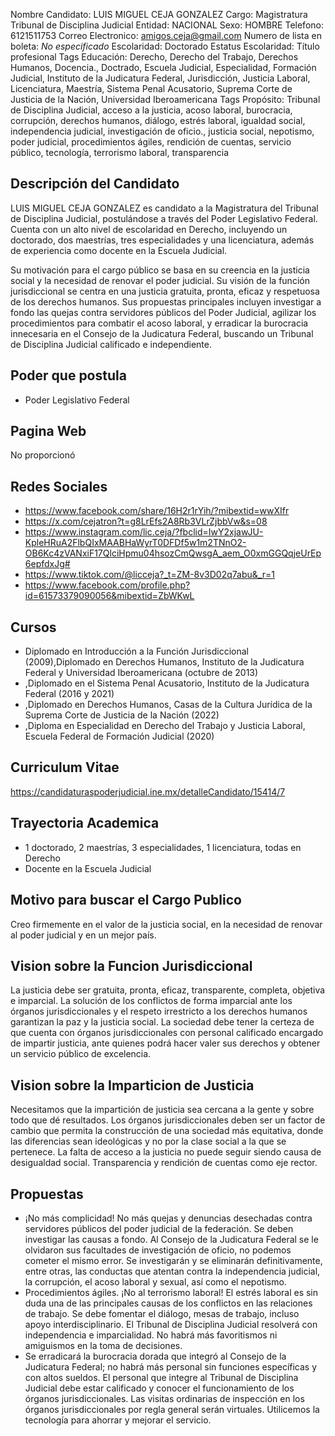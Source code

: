 Nombre Candidato: LUIS MIGUEL CEJA GONZALEZ
Cargo: Magistratura Tribunal de Disciplina Judicial
Entidad: NACIONAL
Sexo: HOMBRE
Telefono: 6121511753
Correo Electronico: amigos.ceja@gmail.com
Numero de lista en boleta: *No especificado*
Escolaridad: Doctorado
Estatus Escolaridad: Título profesional
Tags Educación: Derecho, Derecho del Trabajo, Derechos Humanos, Docencia., Doctrado, Escuela Judicial, Especialidad, Formación Judicial, Instituto de la Judicatura Federal, Jurisdicción, Justicia Laboral, Licenciatura, Maestría, Sistema Penal Acusatorio, Suprema Corte de Justicia de la Nación, Universidad Iberoamericana
Tags Propósito: Tribunal de Disciplina Judicial, acceso a la justicia, acoso laboral, burocracia, corrupción, derechos humanos, diálogo, estrés laboral, igualdad social, independencia judicial, investigación de oficio., justicia social, nepotismo, poder judicial, procedimientos ágiles, rendición de cuentas, servicio público, tecnología, terrorismo laboral, transparencia


## Descripción del Candidato 

LUIS MIGUEL CEJA GONZALEZ es candidato a la Magistratura del Tribunal de Disciplina Judicial, postulándose a través del Poder Legislativo Federal. Cuenta con un alto nivel de escolaridad en Derecho, incluyendo un doctorado, dos maestrías, tres especialidades y una licenciatura, además de experiencia como docente en la Escuela Judicial.

Su motivación para el cargo público se basa en su creencia en la justicia social y la necesidad de renovar el poder judicial. Su visión de la función jurisdiccional se centra en una justicia gratuita, pronta, eficaz y respetuosa de los derechos humanos. Sus propuestas principales incluyen investigar a fondo las quejas contra servidores públicos del Poder Judicial, agilizar los procedimientos para combatir el acoso laboral, y erradicar la burocracia innecesaria en el Consejo de la Judicatura Federal, buscando un Tribunal de Disciplina Judicial calificado e independiente.


## Poder que postula

- Poder Legislativo Federal


## Pagina Web

No proporcionó


## Redes Sociales

- https://www.facebook.com/share/16H2r1rYih/?mibextid=wwXIfr
- https://x.com/cejatron?t=g8LrEfs2A8Rb3VLrZjbbVw&s=08
- https://www.instagram.com/lic.ceja/?fbclid=IwY2xjawJU-KpleHRuA2FlbQIxMAABHaWyrT0DFDf5w1m2TNnO2-OB6Kc4zVANxiF17QlciHpmu04hsozCmQwsgA_aem_O0xmGGQqjeUrEp6epfdxJg#
- https://www.tiktok.com/@licceja?_t=ZM-8v3D02q7abu&_r=1
- https://www.facebook.com/profile.php?id=61573379090056&mibextid=ZbWKwL


## Cursos

- Diplomado en Introducción a la Función Jurisdiccional (2009),Diplomado en Derechos Humanos, Instituto de la Judicatura Federal y Universidad Iberoamericana (octubre de 2013)
- ,Diplomado en el Sistema Penal Acusatorio, Instituto de la Judicatura Federal (2016 y 2021)
- ,Diplomado en Derechos Humanos, Casas de la Cultura Jurídica de la Suprema Corte de Justicia de la Nación (2022)
- ,Diploma en Especialidad en Derecho del Trabajo y Justicia Laboral, Escuela Federal de Formación Judicial (2020)


## Curriculum Vitae

https://candidaturaspoderjudicial.ine.mx/detalleCandidato/15414/7


## Trayectoria Academica

- 1 doctorado, 2 maestrías, 3 especialidades, 1 licenciatura, todas en Derecho
- Docente en la Escuela Judicial


## Motivo para buscar el Cargo Publico

Creo firmemente en el valor de la justicia social, en la necesidad de renovar al poder judicial y en un mejor país.


## Vision sobre la Funcion Jurisdiccional

La justicia debe ser gratuita, pronta, eficaz, transparente, completa, objetiva e imparcial. La solución de los conflictos de forma imparcial ante los órganos jurisdiccionales y el respeto irrestricto a los derechos humanos garantizan la paz y la justicia social. La sociedad debe tener la certeza de que cuenta con órganos jurisdiccionales con personal calificado encargado de impartir justicia, ante quienes podrá hacer valer sus derechos y obtener un servicio público de excelencia.


## Vision sobre la Imparticion de Justicia

Necesitamos que la impartición de justicia sea cercana a la gente y sobre todo que dé resultados. Los órganos jurisdiccionales deben ser un factor de cambio que permita la construcción de una sociedad más equitativa, donde las diferencias sean ideológicas y no por la clase social a la que se pertenece. La falta de acceso a la justicia no puede seguir siendo causa de desigualdad social. Transparencia y rendición de cuentas como eje rector.


## Propuestas

- ¡No más complicidad! No más quejas y denuncias desechadas contra servidores públicos del poder judicial de la federación. Se deben investigar las causas a fondo. Al Consejo de la Judicatura Federal se le olvidaron sus facultades de investigación de oficio, no podemos cometer el mismo error. Se investigarán y se eliminarán definitivamente, entre otras, las conductas que atentan contra la independencia judicial, la corrupción, el acoso laboral y sexual, así como el nepotismo.
- Procedimientos ágiles. ¡No al terrorismo laboral! El estrés laboral es sin duda una de las principales causas de los conflictos en las relaciones de trabajo. Se debe fomentar el diálogo, mesas de trabajo, incluso apoyo interdisciplinario. El Tribunal de Disciplina Judicial resolverá con independencia e imparcialidad. No habrá más favoritismos ni amiguismos en la toma de decisiones.
- Se erradicará la burocracia dorada que integró al Consejo de la Judicatura Federal; no habrá más personal sin funciones específicas y con altos sueldos. El personal que integre al Tribunal de Disciplina Judicial debe estar calificado y conocer el funcionamiento de los órganos jurisdiccionales. Las visitas ordinarias de inspección en los órganos jurisdiccionales por regla general serán virtuales. Utilicemos la tecnología para ahorrar y mejorar el servicio.

